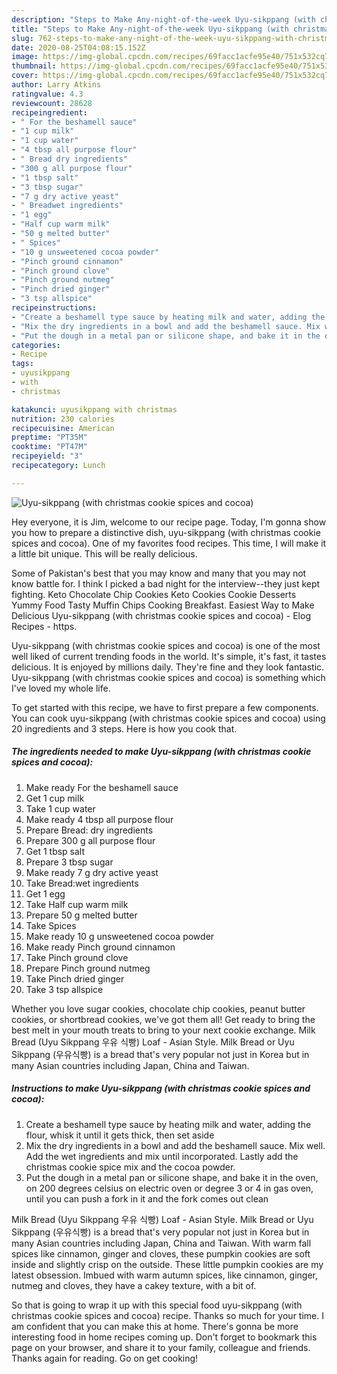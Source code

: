 ```yaml
---
description: "Steps to Make Any-night-of-the-week Uyu-sikppang (with christmas cookie spices and cocoa)"
title: "Steps to Make Any-night-of-the-week Uyu-sikppang (with christmas cookie spices and cocoa)"
slug: 762-steps-to-make-any-night-of-the-week-uyu-sikppang-with-christmas-cookie-spices-and-cocoa
date: 2020-08-25T04:08:15.152Z
image: https://img-global.cpcdn.com/recipes/69facc1acfe95e40/751x532cq70/uyu-sikppang-with-christmas-cookie-spices-and-cocoa-recipe-main-photo.jpg
thumbnail: https://img-global.cpcdn.com/recipes/69facc1acfe95e40/751x532cq70/uyu-sikppang-with-christmas-cookie-spices-and-cocoa-recipe-main-photo.jpg
cover: https://img-global.cpcdn.com/recipes/69facc1acfe95e40/751x532cq70/uyu-sikppang-with-christmas-cookie-spices-and-cocoa-recipe-main-photo.jpg
author: Larry Atkins
ratingvalue: 4.3
reviewcount: 28628
recipeingredient:
- " For the beshamell sauce"
- "1 cup milk"
- "1 cup water"
- "4 tbsp all purpose flour"
- " Bread dry ingredients"
- "300 g all purpose flour"
- "1 tbsp salt"
- "3 tbsp sugar"
- "7 g dry active yeast"
- " Breadwet ingredients"
- "1 egg"
- "Half cup warm milk"
- "50 g melted butter"
- " Spices"
- "10 g unsweetened cocoa powder"
- "Pinch ground cinnamon"
- "Pinch ground clove"
- "Pinch ground nutmeg"
- "Pinch dried ginger"
- "3 tsp allspice"
recipeinstructions:
- "Create a beshamell type sauce by heating milk and water, adding the flour, whisk it until it gets thick, then set aside"
- "Mix the dry ingredients in a bowl and add the beshamell sauce. Mix well. Add the wet ingredients and mix until incorporated. Lastly add the christmas cookie spice mix and the cocoa powder."
- "Put the dough in a metal pan or silicone shape, and bake it in the oven, on 200 degrees celsius on electric oven or degree 3 or 4 in gas oven, until you can push a fork in it and the fork comes out clean"
categories:
- Recipe
tags:
- uyusikppang
- with
- christmas

katakunci: uyusikppang with christmas 
nutrition: 230 calories
recipecuisine: American
preptime: "PT35M"
cooktime: "PT47M"
recipeyield: "3"
recipecategory: Lunch

---
```



![Uyu-sikppang (with christmas cookie spices and cocoa)](https://img-global.cpcdn.com/recipes/69facc1acfe95e40/751x532cq70/uyu-sikppang-with-christmas-cookie-spices-and-cocoa-recipe-main-photo.jpg)

Hey everyone, it is Jim, welcome to our recipe page. Today, I'm gonna show you how to prepare a distinctive dish, uyu-sikppang (with christmas cookie spices and cocoa). One of my favorites food recipes. This time, I will make it a little bit unique. This will be really delicious.

Some of Pakistan&#39;s best that you may know and many that you may not know battle for. I think I picked a bad night for the interview--they just kept fighting. Keto Chocolate Chip Cookies Keto Cookies Cookie Desserts Yummy Food Tasty Muffin Chips Cooking Breakfast. Easiest Way to Make Delicious Uyu-sikppang (with christmas cookie spices and cocoa) - Elog Recipes - https.

Uyu-sikppang (with christmas cookie spices and cocoa) is one of the most well liked of current trending foods in the world. It's simple, it's fast, it tastes delicious. It is enjoyed by millions daily. They're fine and they look fantastic. Uyu-sikppang (with christmas cookie spices and cocoa) is something which I've loved my whole life.


To get started with this recipe, we have to first prepare a few components. You can cook uyu-sikppang (with christmas cookie spices and cocoa) using 20 ingredients and 3 steps. Here is how you cook that.

<!--inarticleads1-->

##### The ingredients needed to make Uyu-sikppang (with christmas cookie spices and cocoa):

1. Make ready  For the beshamell sauce
1. Get 1 cup milk
1. Take 1 cup water
1. Make ready 4 tbsp all purpose flour
1. Prepare  Bread: dry ingredients
1. Prepare 300 g all purpose flour
1. Get 1 tbsp salt
1. Prepare 3 tbsp sugar
1. Make ready 7 g dry active yeast
1. Take  Bread:wet ingredients
1. Get 1 egg
1. Take Half cup warm milk
1. Prepare 50 g melted butter
1. Take  Spices
1. Make ready 10 g unsweetened cocoa powder
1. Make ready Pinch ground cinnamon
1. Take Pinch ground clove
1. Prepare Pinch ground nutmeg
1. Take Pinch dried ginger
1. Take 3 tsp allspice


Whether you love sugar cookies, chocolate chip cookies, peanut butter cookies, or shortbread cookies, we&#39;ve got them all! Get ready to bring the best melt in your mouth treats to bring to your next cookie exchange. Milk Bread (Uyu Sikppang 우유 식빵) Loaf - Asian Style. Milk Bread or Uyu Sikppang (우유식빵) is a bread that&#39;s very popular not just in Korea but in many Asian countries including Japan, China and Taiwan. 

<!--inarticleads2-->

##### Instructions to make Uyu-sikppang (with christmas cookie spices and cocoa):

1. Create a beshamell type sauce by heating milk and water, adding the flour, whisk it until it gets thick, then set aside
1. Mix the dry ingredients in a bowl and add the beshamell sauce. Mix well. Add the wet ingredients and mix until incorporated. Lastly add the christmas cookie spice mix and the cocoa powder.
1. Put the dough in a metal pan or silicone shape, and bake it in the oven, on 200 degrees celsius on electric oven or degree 3 or 4 in gas oven, until you can push a fork in it and the fork comes out clean


Milk Bread (Uyu Sikppang 우유 식빵) Loaf - Asian Style. Milk Bread or Uyu Sikppang (우유식빵) is a bread that&#39;s very popular not just in Korea but in many Asian countries including Japan, China and Taiwan. With warm fall spices like cinnamon, ginger and cloves, these pumpkin cookies are soft inside and slightly crisp on the outside. These little pumpkin cookies are my latest obsession. Imbued with warm autumn spices, like cinnamon, ginger, nutmeg and cloves, they have a cakey texture, with a bit of. 

So that is going to wrap it up with this special food uyu-sikppang (with christmas cookie spices and cocoa) recipe. Thanks so much for your time. I am confident that you can make this at home. There's gonna be more interesting food in home recipes coming up. Don't forget to bookmark this page on your browser, and share it to your family, colleague and friends. Thanks again for reading. Go on get cooking!
